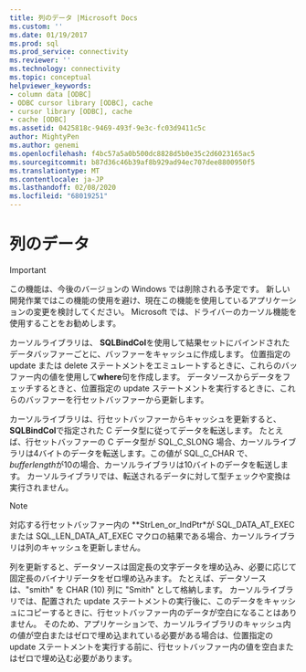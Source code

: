 ```yaml
---
title: 列のデータ |Microsoft Docs
ms.custom: ''
ms.date: 01/19/2017
ms.prod: sql
ms.prod_service: connectivity
ms.reviewer: ''
ms.technology: connectivity
ms.topic: conceptual
helpviewer_keywords:
- column data [ODBC]
- ODBC cursor library [ODBC], cache
- cursor library [ODBC], cache
- cache [ODBC]
ms.assetid: 0425818c-9469-493f-9e3c-fc03d9411c5c
author: MightyPen
ms.author: genemi
ms.openlocfilehash: f4bc57a5a0b500dc8828d5b0e35c2d6023165ac5
ms.sourcegitcommit: b87d36c46b39af8b929ad94ec707dee8800950f5
ms.translationtype: MT
ms.contentlocale: ja-JP
ms.lasthandoff: 02/08/2020
ms.locfileid: "68019251"
---
```

# <a name="column-data"></a>列のデータ
> [!IMPORTANT]  
>  この機能は、今後のバージョンの Windows では削除される予定です。 新しい開発作業ではこの機能の使用を避け、現在この機能を使用しているアプリケーションの変更を検討してください。 Microsoft では、ドライバーのカーソル機能を使用することをお勧めします。  
  
 カーソルライブラリは、 **SQLBindCol**を使用して結果セットにバインドされたデータバッファーごとに、バッファーをキャッシュに作成します。 位置指定の update または delete ステートメントをエミュレートするときに、これらのバッファー内の値を使用して**where**句を作成します。 データソースからデータをフェッチするときと、位置指定の update ステートメントを実行するときに、これらのバッファーを行セットバッファーから更新します。  
  
 カーソルライブラリは、行セットバッファーからキャッシュを更新すると、 **SQLBindCol**で指定された C データ型に従ってデータを転送します。 たとえば、行セットバッファーの C データ型が SQL_C_SLONG 場合、カーソルライブラリは4バイトのデータを転送します。この値が SQL_C_CHAR で、 *bufferlength*が10の場合、カーソルライブラリは10バイトのデータを転送します。 カーソルライブラリでは、転送されるデータに対して型チェックや変換は実行されません。  
  
> [!NOTE]  
>  対応する行セットバッファー内の **StrLen_or_IndPtr*が SQL_DATA_AT_EXEC または SQL_LEN_DATA_AT_EXEC マクロの結果である場合、カーソルライブラリは列のキャッシュを更新しません。  
  
 列を更新すると、データソースは固定長の文字データを埋め込み、必要に応じて固定長のバイナリデータをゼロ埋め込みます。 たとえば、データソースは、"smith" を CHAR (10) 列に "Smith" として格納します。 カーソルライブラリでは、配置された update ステートメントの実行後に、このデータをキャッシュにコピーするときに、行セットバッファー内のデータが空白になることはありません。 そのため、アプリケーションで、カーソルライブラリのキャッシュ内の値が空白またはゼロで埋め込まれている必要がある場合は、位置指定の update ステートメントを実行する前に、行セットバッファー内の値を空白またはゼロで埋め込む必要があります。
